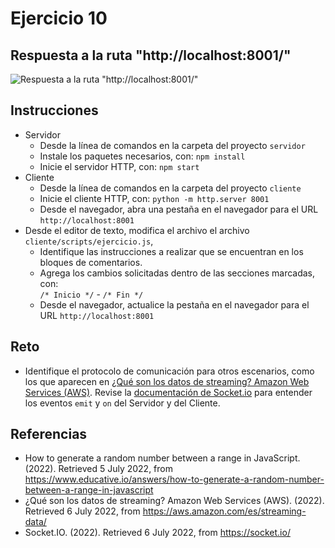 # Ejercicio 10

## Respuesta a la ruta "http://localhost:8001/"
![Respuesta a la ruta "http://localhost:8001/"](images/ejercicio10.png)


## Instrucciones
	
* Servidor
	+ Desde la línea de comandos en la carpeta del proyecto `servidor`
	+ Instale los paquetes necesarios, con: `npm install`
	+ Inicie el servidor HTTP, con: `npm start`
* Cliente
	+ Desde la línea de comandos en la carpeta del proyecto `cliente`
	+ Inicie el cliente HTTP, con: `python -m http.server 8001`
	+ Desde el navegador, abra una pestaña en el navegador para el URL `http://localhost:8001`
* Desde el editor de texto, modifica el archivo el archivo `cliente/scripts/ejercicio.js`,
	+ Identifique las instrucciones a realizar que se encuentran en los bloques de comentarios.
	+ Agrega los cambios solicitadas dentro de las secciones marcadas, con:  
	`/* Inicio */` - `/* Fin */`
	+ Desde el navegador, actualice la pestaña en el navegador para el URL `http://localhost:8001`

## Reto

* Identifique el protocolo de comunicación para otros escenarios, como los que aparecen en [¿Qué son los datos de streaming? Amazon Web Services (AWS)](https://aws.amazon.com/es/streaming-data/). Revise la [documentación de Socket.io](https://socket.io/docs/v4/) para entender los eventos `emit` y `on` del Servidor y del Cliente.


## Referencias 

* How to generate a random number between a range in JavaScript. (2022). Retrieved 5 July 2022, from https://www.educative.io/answers/how-to-generate-a-random-number-between-a-range-in-javascript
* ¿Qué son los datos de streaming? Amazon Web Services (AWS). (2022). Retrieved 6 July 2022, from https://aws.amazon.com/es/streaming-data/
* Socket.IO. (2022). Retrieved 6 July 2022, from https://socket.io/
